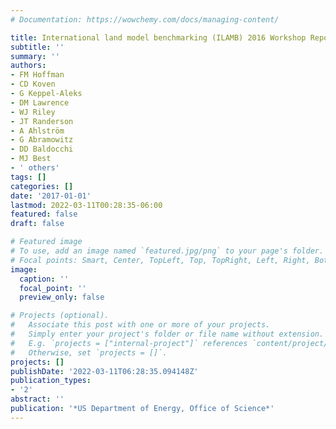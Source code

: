 ```yaml
---
# Documentation: https://wowchemy.com/docs/managing-content/

title: International land model benchmarking (ILAMB) 2016 Workshop Report
subtitle: ''
summary: ''
authors:
- FM Hoffman
- CD Koven
- G Keppel-Aleks
- DM Lawrence
- WJ Riley
- JT Randerson
- A Ahlström
- G Abramowitz
- DD Baldocchi
- MJ Best
- ' others'
tags: []
categories: []
date: '2017-01-01'
lastmod: 2022-03-11T00:28:35-06:00
featured: false
draft: false

# Featured image
# To use, add an image named `featured.jpg/png` to your page's folder.
# Focal points: Smart, Center, TopLeft, Top, TopRight, Left, Right, BottomLeft, Bottom, BottomRight.
image:
  caption: ''
  focal_point: ''
  preview_only: false

# Projects (optional).
#   Associate this post with one or more of your projects.
#   Simply enter your project's folder or file name without extension.
#   E.g. `projects = ["internal-project"]` references `content/project/deep-learning/index.md`.
#   Otherwise, set `projects = []`.
projects: []
publishDate: '2022-03-11T06:28:35.094148Z'
publication_types:
- '2'
abstract: ''
publication: '*US Department of Energy, Office of Science*'
---
```

